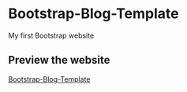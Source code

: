 # Bootstrap-Blog-Template
My first Bootstrap website
## Preview the website
[Bootstrap-Blog-Template](https://bootstrap-blog-website.netlify.app/)
